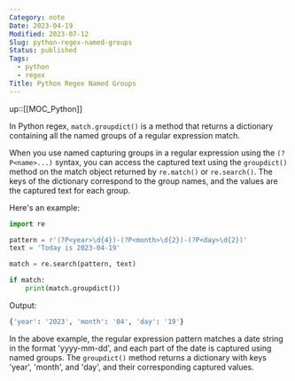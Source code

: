 ```yaml
---
Category: note
Date: 2023-04-19
Modified: 2023-07-12
Slug: python-regex-named-groups
Status: published
Tags:
  - python
  - regex
Title: Python Regex Named Groups
---
```

up::[[MOC_Python]]

In Python regex, `match.groupdict()` is a method that returns a dictionary containing all the named groups of a regular expression match.

When you use named capturing groups in a regular expression using the `(?P<name>...)` syntax, you can access the captured text using the `groupdict()` method on the match object returned by `re.match()` or `re.search()`. The keys of the dictionary correspond to the group names, and the values are the captured text for each group.

Here's an example:

```python
import re

pattern = r'(?P<year>\d{4})-(?P<month>\d{2})-(?P<day>\d{2})'
text = 'Today is 2023-04-19'

match = re.search(pattern, text)

if match:
    print(match.groupdict())

```

Output:

```python
{'year': '2023', 'month': '04', 'day': '19'}
```

In the above example, the regular expression pattern matches a date string in the format 'yyyy-mm-dd', and each part of the date is captured using named groups. The `groupdict()` method returns a dictionary with keys 'year', 'month', and 'day', and their corresponding captured values.
